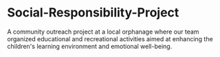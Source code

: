 # Social-Responsibility-Project
A community outreach project at a local orphanage where our team organized educational and recreational activities aimed at enhancing the children's learning environment and emotional well-being.
